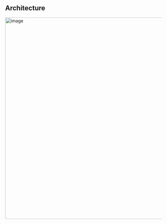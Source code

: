 ## Architecture

<img width="596" height="649" alt="image" src="https://github.com/user-attachments/assets/870051ff-7351-4368-a498-a483b6a16843" />

